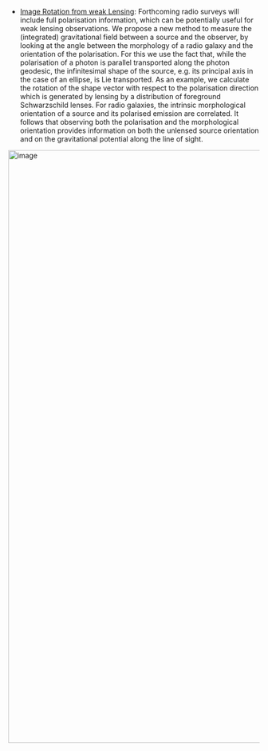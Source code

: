 * [Image Rotation from weak Lensing](https://arxiv.org/pdf/2106.08631.pdf): Forthcoming radio surveys will include full polarisation information, which can be potentially useful for weak lensing observations. We propose a new method to measure the (integrated) gravitational field between a source and the observer, by looking at the angle between the morphology of a radio galaxy and the orientation of the polarisation. For this we use the fact that, while the polarisation of a photon is parallel transported along the photon geodesic, the infinitesimal shape of the source, e.g. its principal axis in the case of an ellipse, is Lie transported. As an example, we calculate the rotation of the shape vector with respect to the polarisation direction which is generated by lensing by a distribution of foreground Schwarzschild lenses. For radio galaxies, the intrinsic morphological orientation of a source and its polarised emission are correlated. It follows that observing both the polarisation and the morphological orientation provides information on both the unlensed source orientation and on the gravitational potential along the line of sight.

<img width="1186" alt="image" src="https://user-images.githubusercontent.com/37625284/122325477-4024e500-cf5d-11eb-8c25-cbedf5334d42.png">
